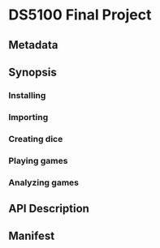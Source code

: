 # DS5100 Final Project

## Metadata


## Synopsis
### Installing
### Importing
### Creating dice
### Playing games
### Analyzing games

## API Description


## Manifest
